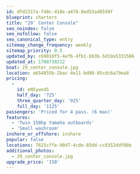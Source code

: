 ```yaml
---
id: dfd2317a-f48c-418e-a478-8ed53ad8550f
blueprint: charters
title: "29' Center Console"
seo_noindex: false
seo_nofollow: false
seo_canonical_type: entry
sitemap_change_frequency: weekly
sitemap_priority: 0.5
updated_by: c69010f5-4ef6-4fb1-b93b-5d19a5331586
updated_at: 1708730212
boat: 29_center_console.jpg
location: a654855b-2bac-4e11-bd80-05cdc6a79ea8
pricing:
  -
    id: eN5ywodS
    half_day: '725'
    three_quarter_day: '925'
    full_day: '1125'
passengers: 'Priced for 4 pass. (6 max)'
features:
  - 'Twin 150hp Yamaha outboards'
  - 'Small washroom'
inshore_or_offshore: inshore
popular: false
locations: 7625cffe-90d7-4cde-85dd-cc8352ddf0bb
additional_photos:
  - 29_center_console.jpg
upgrade_price: '150'
---
```

